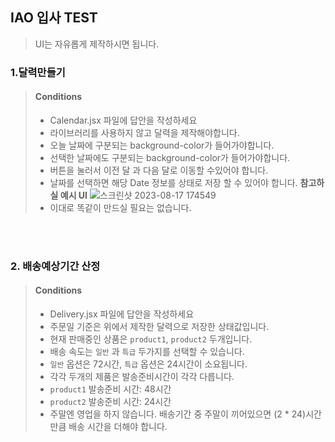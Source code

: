## IAO 입사 TEST

> UI는 자유롭게 제작하시면 됩니다.

### 1.달력만들기

> #### Conditions
>
> - Calendar.jsx 파일에 답안을 작성하세요
> - 라이브러리를 사용하지 않고 달력을 제작해야합니다.
> - 오늘 날짜에 구분되는 background-color가 들어가야합니다.
> - 선택한 날짜에도 구분되는 background-color가 들어가야합니다.
> - 버튼을 눌러서 이전 달 과 다음 달로 이동할 수있어야 합니다.
> - 날짜를 선택하면 해당 Date 정보를 상태로 저장 할 수 있어야 합니다.
> **참고하실 예시 UI**
>  ![스크린샷 2023-08-17 174549](https://github.com/hahbr88/IAO_coding_test/assets/90291796/03f1614d-8efa-4750-873e-cb4dadacfbb6)
> - 이대로 똑같이 만드실 필요는 없습니다. 

<br/><br/>

### 2. 배송예상기간 산정

> #### Conditions
>
> - Delivery.jsx 파일에 답안을 작성하세요
> - 주문일 기준은 위에서 제작한 달력으로 저장한 상태값입니다.
> - 현재 판매중인 상품은 `product1`, `product2` 두개입니다.
> - 배송 속도는 `일반` 과 `특급` 두가지를 선택할 수 있습니다.
> - `일반` 옵션은 72시간, `특급` 옵션은 24시간이 소요됩니다.
> - 각각 두개의 제품은 발송준비시간이 각각 다릅니다.
> - `product1` 발송준비 시간: 48시간
> - `product2` 발송준비 시간: 24시간
> - 주말엔 영업을 하지 않습니다. 배송기간 중 주말이 끼어있으면 (2 \* 24)시간 만큼 배송 시간을 더해야 합니다.
